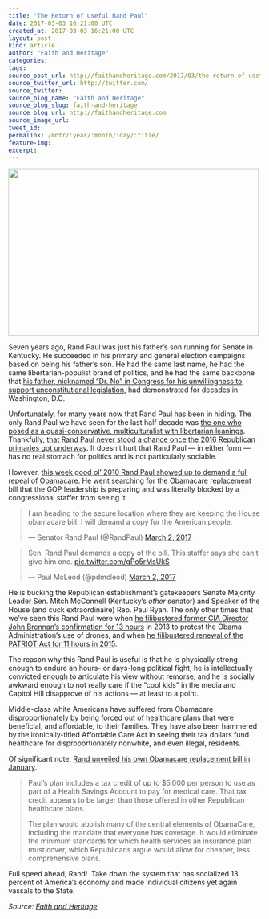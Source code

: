 ```yaml
---
title: "The Return of Useful Rand Paul"
date: 2017-03-03 16:21:00 UTC
created_at: 2017-03-03 16:21:00 UTC
layout: post
kind: article
author: "Faith and Heritage"
categories: 
tags: 
source_post_url: http://faithandheritage.com/2017/03/the-return-of-useful-rand-paul/
source_twitter_url: http://twitter.com/
source_twitter: 
source_blog_name: "Faith and Heritage"
source_blog_slug: faith-and-heritage
source_blog_url: http://faithandheritage.com
source_image_url: 
tweet_id:
permalink: /mntr/:year/:month/:day/:title/
feature-img: 
excerpt:
---
```

<p><img class="aligncenter size-full wp-image-10900" src="http://faithandheritage.com/wp-content/uploads/2017/03/Rand-Paul-Dr.-No-Obamacare-repeal-and-replace-GOP-Obamacare-Lite-secret-location-Mitch-McConnell-Paul-Ryan.jpg" alt="" width="500" height="333"></p>
<p>Seven years ago, Rand Paul was just his father’s son running for Senate in Kentucky. He succeeded in his primary and general election campaigns based on being his father’s son. He had the same last name, he had the same libertarian-populist brand of politics, and he had the same backbone that <a href="http://www.washingtonpost.com/wp-dyn/content/article/2006/07/08/AR2006070800966.html">his father, nicknamed “Dr. No” in Congress for his unwillingness to support unconstitutional legislation</a>, had demonstrated for decades in Washington, D.C.</p>
<p>Unfortunately, for many years now that Rand Paul has been in hiding. The only Rand Paul we have seen for the last half decade was <a href="http://www.freep.com/story/news/politics/2014/10/29/rand-paul-michigan-republicans/18147597/">the one who posed as a quasi-conservative, multiculturalist with libertarian leanings</a>. Thankfully, <a href="http://www.courier-journal.com/story/news/politics/rand-paul/2016/02/03/report-rand-paul-dropping-presidential-bid/79745968/">that Rand Paul never stood a chance once the 2016 Republican primaries got underway</a>. It doesn’t hurt that Rand Paul — in either form — has no real stomach for politics and is not particularly sociable.</p>
<p>However, <a href="http://thehill.com/policy/healthcare/321990-paul-blasts-house-gop-for-keeping-obamacare-bill-in-secure-location">this week good ol’ 2010 Rand Paul showed up to demand a full repeal of Obamacare</a>. He went searching for the Obamacare replacement bill that the GOP leadership is preparing and was literally blocked by a congressional staffer from seeing it.</p>
<blockquote class="twitter-tweet">
<p lang="en" dir="ltr">I am heading to the secure location where they are keeping the House obamacare bill. I will demand a copy for the American people.</p>
<p>— Senator Rand Paul (@RandPaul) <a href="https://twitter.com/RandPaul/status/837345592590348288">March 2, 2017</a></p></blockquote>
<p></p>
<blockquote class="twitter-tweet">
<p lang="en" dir="ltr">Sen. Rand Paul demands a copy of the bill. This staffer says she can't give him one. <a href="https://t.co/gPo5rMsUkS">pic.twitter.com/gPo5rMsUkS</a></p>
<p>— Paul McLeod (@pdmcleod) <a href="https://twitter.com/pdmcleod/status/837347111792439297">March 2, 2017</a></p></blockquote>
<p></p>
<p>He is bucking the Republican establishment’s gatekeepers Senate Majority Leader Sen. Mitch McConnell (Kentucky’s <i>other</i> senator) and Speaker of the House (and cuck extraordinaire) Rep. Paul Ryan. The only other times that we’ve seen this Rand Paul were when <a href="http://www.usatoday.com/story/news/politics/2013/03/07/rand-paul-filibuster-longest-senate-thurmond/1970291/">he filibustered former CIA Director John Brennan’s confirmation for 13 hours</a> in 2013 to protest the Obama Administration’s use of drones, and when <a href="http://www.npr.org/sections/thetwo-way/2015/05/21/408417139/sen-rand-paul-stages-filibuster-to-protest-patriot-act">he filibustered renewal of the PATRIOT Act for 11 hours in 2015</a>.</p>
<p>The reason why this Rand Paul is useful is that he is physically strong enough to endure an hours- or days-long political fight, he is intellectually convicted enough to articulate his view without remorse, and he is socially awkward enough to not really care if the “cool kids” in the media and Capitol Hill disapprove of his actions — at least to a point.</p>
<p>Middle-class white Americans have suffered from Obamacare disproportionately by being forced out of healthcare plans that were beneficial, and affordable, to their families. They have also been hammered by the ironically-titled Affordable Care Act in seeing their tax dollars fund healthcare for disproportionately nonwhite, and even illegal, residents.</p>
<p>Of significant note, <a href="http://thehill.com/policy/healthcare/316084-rand-paul-unveils-obamacare-replacement">Rand unveiled his own Obamacare replacement bill in January</a>.</p>
<blockquote><p>Paul’s plan includes a tax credit of up to $5,000 per person to use as part of a Health Savings Account to pay for medical care. That tax credit appears to be larger than those offered in other Republican healthcare plans.</p>
<p>The plan would abolish many of the central elements of ObamaCare, including the mandate that everyone has coverage. It would eliminate the minimum standards for which health services an insurance plan must cover, which Republicans argue would allow for cheaper, less comprehensive plans.</p></blockquote>
<p>Full speed ahead, Rand!  Take down the system that has socialized 13 percent of America’s economy and made individual citizens yet again vassals to the State.</p><div class="">
    <i>Source: <a href="http://faithandheritage.com">Faith and Heritage</a></i>
</div>
